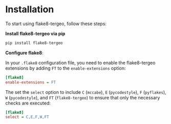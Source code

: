 # Installation

To start using flake8-tergeo, follow these steps:

**Install flake8-tergeo via pip**

```sh
pip install flake8-tergeo
```

**Configure flake8**:

In your `.flake8` configuration file, you need to enable the  flake8-tergeo extensions by adding `FT` to the `enable-extensions` option:

```ini
[flake8]
enable-extensions = FT
```

The set the `select` option to include `C` (`mccabe`), `E` (`pycodestyle`), `F` (`pyflakes`),
`W` (`pycodestyle`), and `FT` (`flake8-tergeo`) to ensure that only the necessary checks are executed:

```ini
[flake8]
select = C,E,F,W,FT
```
